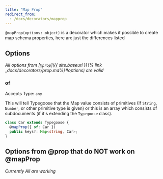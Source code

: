 ```yaml
---
title: "Map Prop"
redirect_from:
  - /docs/decorators/mapprop
---
```


`@mapProp(options: object)` is a decorator which makes it possible to create map schema properties, here are just the differences listed

## Options

*All options from [`@prop`]({{ site.baseurl }}{% link _docs/decorators/prop.md%}#options) are valid*

### of

Accepts Type: `any`

This will tell Typegoose that the Map value consists of primitives (If `String`, `Number`, or other primitive type is given) or this is an array which consists of subdocuments (if it's extending the `Typegoose` class).

```ts
class Car extends Typegoose {
  @mapProp({ of: Car })
  public keys?: Map<string, Car>;
}
```

## Options from @prop that do **NOT** work on @mapProp

*Currently All are working*

